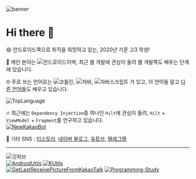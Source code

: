 ![banner](https://img1.daumcdn.net/thumb/R1280x0/?scode=mtistory2&fname=https%3A%2F%2Fk.kakaocdn.net%2Fdn%2FcMOZw7%2FbtqEOZ8KasS%2FJ5bWvGnkiwF2IxDK3A3YE0%2Fimg.png)

# Hi there 👋

😄 안드로이드쪽으로 취직을 희망하고 있는, 2020년 기준 고3 학생!

🥰 메인 분야는 ![안드로이드](https://img.shields.io/badge/-Android-00c717?style=for-the-badge&logo=android&logoColor=fff)이며, 최근 웹 개발에 관심이 들려 웹 개발쪽도 배우는 단계에 있습니다.

🤓 주로 쓰는 언어로는 ![코틀린](https://img.shields.io/badge/-Kotlin-0095d5?style=for-the-badge&logo=kotlin&logoColor=fff), ![자바](https://img.shields.io/badge/-Java-fc7b03?style=for-the-badge&logo=java&logoColor=fff), ![자바스크립트](https://img.shields.io/badge/-Javascript-f5c800?style=for-the-badge&logo=javascript&logoColor=fff) 가 있고, 이 언어들 말고 [다른 언어들](https://github.com/sungbin5304/Programming-Study#languages)도 배우고 있습니다. 

![TopLanguage](https://github-readme-stats.vercel.app/api/top-langs/?username=sungbin5304)

🔥 최근에는 `Dependency Injection`중 하나인 `Hilt`에 관심이 들려, `Hilt` + `ViewModel` + `Fragment`를 연구하고 있습니다.<br />
[![NewKakaoBot](https://github-readme-stats.vercel.app/api/pin/?username=sungbin5304&repo=NewMessengerBot)](https://github.com/sungbin5304/NewMessengerBot)


🔗 기타 SNS : [티스토리](https://sungbin.me/), [네이버 블로그](https://blog.naver.com/sungbin_dev), [유튜브](https://www.youtube.com/channel/UCSvfSbfnidDPN6_Pm3wFAzQ?view_as=subscriber), [텔레그램](https://t.me/sungbin_dev)

-----

![깃허브](https://github-readme-stats.vercel.app/api?username=sungbin5304&show_icons=true)<br /> 
[![AndroidUtils](https://github-readme-stats.vercel.app/api/pin/?username=sungbin5304&repo=AndroidUtils)](https://github.com/sungbin5304/AndroidUtils)
[![KUtils](https://github-readme-stats.vercel.app/api/pin/?username=KakaoTalkBotOrganization&repo=KUtils)](https://github.com/KakaoTalkBotOrganization/KUtils)<br />
[![GetLastReceivePictureFromKakaoTalk](https://github-readme-stats.vercel.app/api/pin/?username=KakaoTalkBotOrganization&repo=GetLastReceivePictureFromKakaoTalk)](https://github.com/KakaoTalkBotOrganization/GetLastReceivePictureFromKakaoTalk) 
[![Programming-Study](https://github-readme-stats.vercel.app/api/pin/?username=sungbin5304&repo=Programming-Study)](https://github.com/sungbin5304/Programming-Study)
